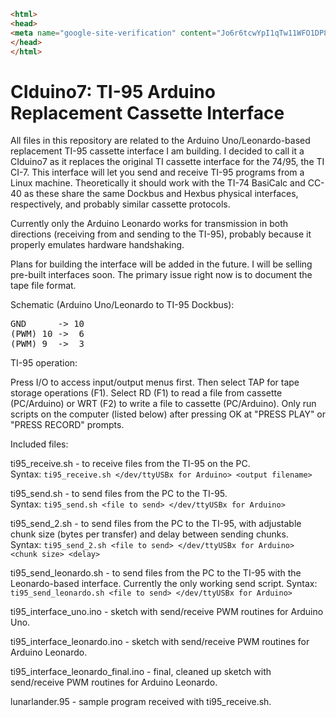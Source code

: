 ```html
<html>
<head>
<meta name="google-site-verification" content="Jo6r6tcwYpI1qTw11WFO1DP8FGKV-lIz_Bec6nxSlXM" />
</head>
</html>
```

# CIduino7: TI-95 Arduino Replacement Cassette Interface

All files in this repository are related to the Arduino Uno/Leonardo-based replacement TI-95 cassette interface I am building. I decided to call it a CIduino7 as it replaces the original TI cassette interface for the 74/95, the TI CI-7. This interface will let you send and receive TI-95 programs from a Linux machine. Theoretically it should work with the TI-74 BasiCalc and CC-40 as these share the same Dockbus and Hexbus physical interfaces, respectively, and probably similar cassette protocols.

Currently only the Arduino Leonardo works for transmission in both directions (receiving from and sending to the TI-95), probably because it properly emulates hardware handshaking.

Plans for building the interface will be added in the future. I will be selling pre-built interfaces soon. The primary issue right now is to document the tape file format.

Schematic (Arduino Uno/Leonardo to TI-95 Dockbus):  
<pre>
GND      -> 10  
(PWM) 10 ->  6  
(PWM) 9  ->  3  
</pre>

TI-95 operation:

Press I/O to access input/output menus first. Then select TAP for tape storage operations (F1). Select RD (F1) to read a file from cassette (PC/Arduino) or WRT (F2) to write a file to cassette (PC/Arduino). Only run scripts on the computer (listed below) after pressing OK at "PRESS PLAY" or "PRESS RECORD" prompts.

Included files:

ti95_receive.sh - to receive files from the TI-95 on the PC.  
Syntax: `ti95_receive.sh </dev/ttyUSBx for Arduino> <output filename>` 

ti95_send.sh - to send files from the PC to the TI-95.  
Syntax: `ti95_send.sh <file to send> </dev/ttyUSBx for Arduino>` 

ti95_send_2.sh - to send files from the PC to the TI-95, with adjustable chunk size (bytes per transfer) and delay between sending chunks.  
Syntax: `ti95_send_2.sh <file to send> </dev/ttyUSBx for Arduino> <chunk size> <delay>`   

ti95_send_leonardo.sh - to send files from the PC to the TI-95 with the Leonardo-based interface. Currently the only working send script.
Syntax: `ti95_send_leonardo.sh <file to send> </dev/ttyUSBx for Arduino>`
  
ti95_interface_uno.ino - sketch with send/receive PWM routines for Arduino Uno. 

ti95_interface_leonardo.ino - sketch with send/receive PWM routines for Arduino Leonardo.

ti95_interface_leonardo_final.ino - final, cleaned up sketch with send/receive PWM routines for Arduino Leonardo.
  
lunarlander.95 - sample program received with ti95_receive.sh.  
